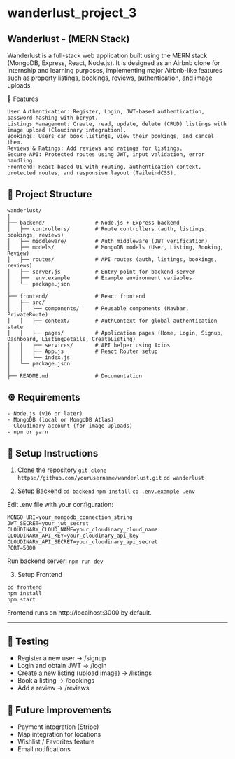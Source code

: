 # wanderlust_project_3

## Wanderlust -  (MERN Stack)

Wanderlust is a full-stack web application built using the MERN stack (MongoDB, Express, React, Node.js).
It is designed as an Airbnb clone for internship and learning purposes, implementing major Airbnb-like features such as property listings, bookings, reviews, authentication, and image uploads.

🚀 Features

```
User Authentication: Register, Login, JWT-based authentication, password hashing with bcrypt.
Listings Management: Create, read, update, delete (CRUD) listings with image upload (Cloudinary integration).
Bookings: Users can book listings, view their bookings, and cancel them.
Reviews & Ratings: Add reviews and ratings for listings.
Secure API: Protected routes using JWT, input validation, error handling.
Frontend: React-based UI with routing, authentication context, protected routes, and responsive layout (TailwindCSS).
```

## 📂 Project Structure
```
wanderlust/
│
├── backend/                # Node.js + Express backend
│   ├── controllers/        # Route controllers (auth, listings, bookings, reviews)
│   ├── middleware/         # Auth middleware (JWT verification)
│   ├── models/             # MongoDB models (User, Listing, Booking, Review)
│   ├── routes/             # API routes (auth, listings, bookings, reviews)
│   ├── server.js           # Entry point for backend server
│   ├── .env.example        # Example environment variables
│   └── package.json
│
├── frontend/               # React frontend
│   ├── src/
│   │   ├── components/     # Reusable components (Navbar, PrivateRoute)
│   │   ├── context/        # AuthContext for global authentication state
│   │   ├── pages/          # Application pages (Home, Login, Signup, Dashboard, ListingDetails, CreateListing)
│   │   ├── services/       # API helper using Axios
│   │   ├── App.js          # React Router setup
│   │   └── index.js
│   └── package.json
│
├── README.md               # Documentation

```
## ⚙️ Requirements
```
- Node.js (v16 or later)
- MongoDB (local or MongoDB Atlas)
- Cloudinary account (for image uploads)
- npm or yarn
```

## 🔧 Setup Instructions
1. Clone the repository
   ```git clone https://github.com/yourusername/wanderlust.git```
   ```cd wanderlust```

2.  Setup Backend
    ```cd backend```
    ```npm install```
    ```cp .env.example .env```
    
Edit .env file with your configuration:
```
MONGO_URI=your_mongodb_connection_string
JWT_SECRET=your_jwt_secret
CLOUDINARY_CLOUD_NAME=your_cloudinary_cloud_name
CLOUDINARY_API_KEY=your_cloudinary_api_key
CLOUDINARY_API_SECRET=your_cloudinary_api_secret
PORT=5000
```

Run backend server:
```npm run dev```


3.  Setup Frontend
```
cd frontend
npm install
npm start
```
Frontend runs on http://localhost:3000 by default.

--- 
##   🧪 Testing

- Register a new user → /signup
- Login and obtain JWT → /login
- Create a new listing (upload image) → /listings
- Book a listing → /bookings
- Add a review → /reviews

## 📌 Future Improvements

- Payment integration (Stripe)
- Map integration for locations
- Wishlist / Favorites feature
- Email notifications
    
    
